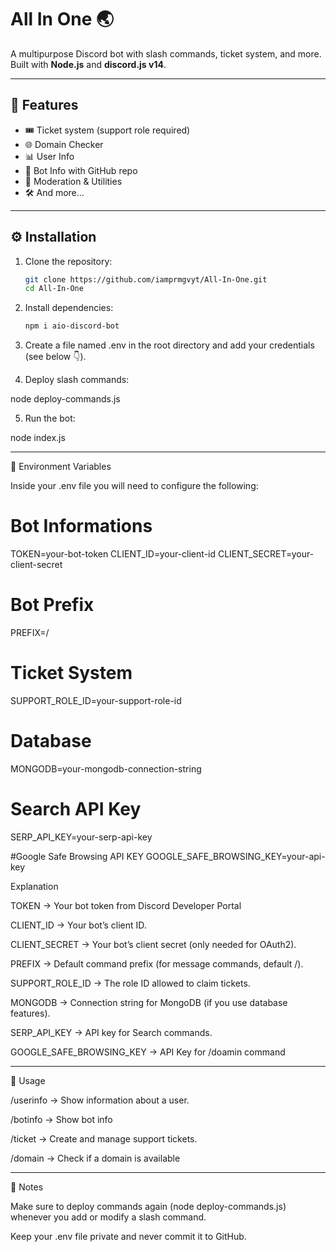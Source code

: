 # All In One 🌏

A multipurpose Discord bot with slash commands, ticket system, and more.  
Built with **Node.js** and **discord.js v14**.

---

## 📌 Features
- 🎟 Ticket system (support role required)
- 🌐 Domain Checker
- 📊 User Info
- 🤖 Bot Info with GitHub repo
- 🔧 Moderation & Utilities
- 🛠 And more...

---

## ⚙️ Installation

1. Clone the repository:
   ```bash
   git clone https://github.com/iamprmgvyt/All-In-One.git
   cd All-In-One

2. Install dependencies:
   ```bash
   npm i aio-discord-bot

3. Create a file named .env in the root directory and add your credentials (see below 👇).


4. Deploy slash commands:

node deploy-commands.js


5. Run the bot:

node index.js




---

🔑 Environment Variables

Inside your .env file you will need to configure the following:

# Bot Informations
TOKEN=your-bot-token
CLIENT_ID=your-client-id
CLIENT_SECRET=your-client-secret

# Bot Prefix
PREFIX=/

# Ticket System
SUPPORT_ROLE_ID=your-support-role-id

# Database
MONGODB=your-mongodb-connection-string

# Search API Key
SERP_API_KEY=your-serp-api-key

#Google Safe Browsing API KEY
GOOGLE_SAFE_BROWSING_KEY=your-api-key

Explanation

TOKEN → Your bot token from Discord Developer Portal

CLIENT_ID → Your bot’s client ID.

CLIENT_SECRET → Your bot’s client secret (only needed for OAuth2).

PREFIX → Default command prefix (for message commands, default /).

SUPPORT_ROLE_ID → The role ID allowed to claim tickets.

MONGODB → Connection string for MongoDB (if you use database features).

SERP_API_KEY → API key for Search commands.

GOOGLE_SAFE_BROWSING_KEY → API Key for /doamin command


---

🚀 Usage

/userinfo → Show information about a user.

/botinfo → Show bot info

/ticket → Create and manage support tickets.

/domain → Check if a domain is available



---

📝 Notes

Make sure to deploy commands again (node deploy-commands.js) whenever you add or modify a slash command.

Keep your .env file private and never commit it to GitHub.
